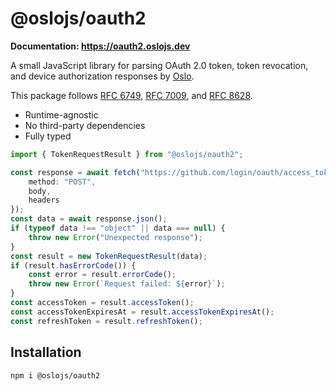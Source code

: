 # @oslojs/oauth2

**Documentation: https://oauth2.oslojs.dev**

A small JavaScript library for parsing OAuth 2.0 token, token revocation, and device authorization responses by [Oslo](https://oslojs.dev).

This package follows [RFC 6749](https://datatracker.ietf.org/doc/html/rfc6749), [RFC 7009](https://datatracker.ietf.org/doc/html/rfc7009), and [RFC 8628](https://datatracker.ietf.org/doc/html/rfc8628).

- Runtime-agnostic
- No third-party dependencies
- Fully typed

```ts
import { TokenRequestResult } from "@oslojs/oauth2";

const response = await fetch("https://github.com/login/oauth/access_token", {
	method: "POST",
	body,
	headers
});
const data = await response.json();
if (typeof data !== "object" || data === null) {
	throw new Error("Unexpected response");
}
const result = new TokenRequestResult(data);
if (result.hasErrorCode()) {
	const error = result.errorCode();
	throw new Error(`Request failed: ${error}`);
}
const accessToken = result.accessToken();
const accessTokenExpiresAt = result.accessTokenExpiresAt();
const refreshToken = result.refreshToken();
```

## Installation

```
npm i @oslojs/oauth2
```
